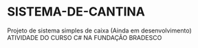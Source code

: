 # SISTEMA-DE-CANTINA
Projeto de sistema simples de caixa (Ainda em desenvolvimento)
ATIVIDADE DO CURSO C# NA FUNDAÇÃO BRADESCO
